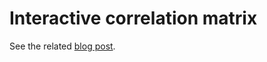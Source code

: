 # Interactive correlation matrix

See the related [blog post](https://ensley.github.io/blog/interactive-correlation-matrix-with-d3/).
